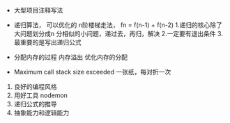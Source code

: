 - 大型项目注释写法
- 递归算法， 可以优化的
n阶楼梯走法，  fn = f(n-1) + f(n-2) 1.递归的核心除了大问题划分成n 分相似的小问题，递过去，再归，解决 2.一定要有退出条件 3.最重要的是写出递归公式


- 分配内存的过程
    内存溢出  优化内存的分配
- Maximum call stack size exceeded
一张纸，每对折一次

1. 良好的编程风格
2. 用好工具 nodemon
3. 递归公式的推导
4. 抽象能力和逻辑能力